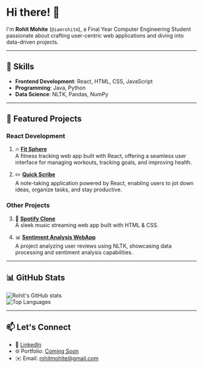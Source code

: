 # Hi there! 👋  
I'm **Rohit Mohite** (`@iamrohitm`), a Final Year Computer Engineering Student passionate about crafting user-centric web applications and diving into data-driven projects.  

---

## 🚀 Skills  
- **Frontend Development**: React, HTML, CSS, JavaScript  
- **Programming**: Java, Python  
- **Data Science**: NLTK, Pandas, NumPy  

---

## 🌟 Featured Projects  
### React Development  
1. 🔥 [**Fit Sphere**](#)  
   A fitness tracking web app built with React, offering a seamless user interface for managing workouts, tracking goals, and improving health.  

2. ✏️ [**Quick Scribe**](#)  
   A note-taking application powered by React, enabling users to jot down ideas, organize tasks, and stay productive.

### Other Projects  
3. 🎵 [**Spotify Clone**](#)  
   A sleek music streaming web app built with HTML & CSS.  

4. 📊 [**Sentiment Analysis WebApp**](#)  
   A project analyzing user reviews using NLTK, showcasing data processing and sentiment analysis capabilities.

---

## 📊 GitHub Stats  
![Rohit's GitHub stats](https://github-readme-stats.vercel.app/api?username=iamrohitm&show_icons=true&theme=radical)  
![Top Languages](https://github-readme-stats.vercel.app/api/top-langs/?username=iamrohitm&layout=compact&theme=radical)  

---

## 📫 Let's Connect  
- 💼 [LinkedIn](#)  
- 🌐 Portfolio: [Coming Soon]([#](https://www.linkedin.com/in/rohit-mohite-832792232/))  
- ✉️ Email: [rohitmohite@gmail.com](mailto:rohitmohite.in@gmail.com)  


<!--
**iamrohitm/iamrohitm** is a ✨ _special_ ✨ repository because its `README.md` (this file) appears on your GitHub profile.

Here are some ideas to get you started:

- 🔭 I’m currently working on ...
- 🌱 I’m currently learning ...
- 👯 I’m looking to collaborate on ...
- 🤔 I’m looking for help with ...
- 💬 Ask me about ...
- 📫 How to reach me: ...
- 😄 Pronouns: ...
- ⚡ Fun fact: ...
-->
